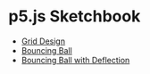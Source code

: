 # p5.js Sketchbook
* [Grid Design](grid-design/index.html)
* [Bouncing Ball](bouncing-ball/index.html)
* [Bouncing Ball with Deflection](bouncing-ball-with-deflection/index.html)
